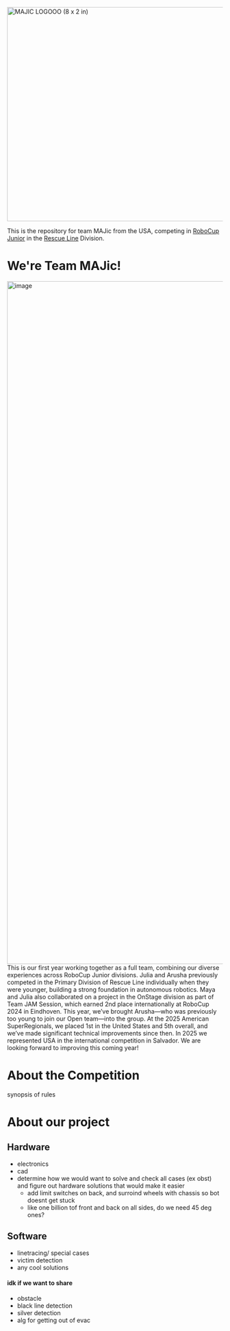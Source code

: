 <img width="2000" height="500" alt="MAJIC LOGOOO (8 x 2 in)" src="https://github.com/user-attachments/assets/336d7dc8-3cae-4989-8771-7af5964981b2" />

This is the repository for team MAJic from the USA, competing in [RoboCup Junior](https://junior.robocup.org/) in the [Rescue Line](https://junior.robocup.org/rcj-rescue-line/) Division.


# We're Team MAJic!
<img width="1196" height="1594" alt="image" src="https://github.com/user-attachments/assets/4dc69403-b3c1-4e71-b1d2-9941a9945f32" />
This is our first year working together as a full team, combining our diverse experiences across RoboCup Junior divisions. Julia and Arusha previously competed in the Primary Division of Rescue Line individually when they were younger, building a strong foundation in autonomous robotics. Maya and Julia also collaborated on a project in the OnStage division as part of Team JAM Session, which earned 2nd place internationally at RoboCup 2024 in Eindhoven. This year, we’ve brought Arusha—who was previously too young to join our Open team—into the group. At the 2025 American SuperRegionals, we placed 1st in the United States and 5th overall, and we’ve made significant technical improvements since then. In 2025 we represented USA in the international competition in Salvador. We are looking forward to improving this coming year!

# About the Competition
synopsis of rules



# About our project

## Hardware
- electronics
- cad
- determine how we would want to solve and check all cases (ex obst) and figure out hardware solutions that would make it easier
  - add limit switches on back, and surroind wheels with chassis so bot doesnt get stuck
  - like one billion tof front and back on all sides, do we need 45 deg ones?


## Software
- linetracing/ special cases
- victim detection
- any cool solutions

#### idk if we want to share
- obstacle
- black line detection
- silver detection
- alg for getting out of evac



